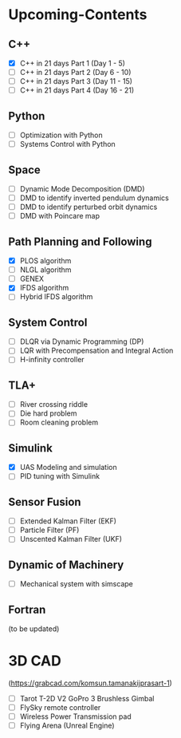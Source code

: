 # Upcoming-Contents

## C++
- [x] C++ in 21 days Part 1 (Day 1 - 5)
- [ ] C++ in 21 days Part 2 (Day 6 - 10)
- [ ] C++ in 21 days Part 3 (Day 11 - 15)
- [ ] C++ in 21 days Part 4 (Day 16 - 21)

## Python
- [ ] Optimization with Python
- [ ] Systems Control with Python

## Space 
- [ ] Dynamic Mode Decomposition (DMD)
- [ ] DMD to identify inverted pendulum dynamics
- [ ] DMD to identify perturbed orbit dynamics
- [ ] DMD with Poincare map

## Path Planning and Following
- [x] PLOS algorithm
- [ ] NLGL algorithm
- [ ] GENEX 
- [x] IFDS algorithm
- [ ] Hybrid IFDS algorithm

## System Control
- [ ] DLQR via Dynamic Programming (DP)
- [ ] LQR with Precompensation and Integral Action
- [ ] H-infinity controller

## TLA+
- [ ] River crossing riddle
- [ ] Die hard problem
- [ ] Room cleaning problem

## Simulink
- [x] UAS Modeling and simulation
- [ ] PID tuning with Simulink

## Sensor Fusion
- [ ] Extended Kalman Filter (EKF)
- [ ] Particle Filter (PF)
- [ ] Unscented Kalman Filter (UKF)

## Dynamic of Machinery
- [ ] Mechanical system with simscape

## Fortran
(to be updated)

# 3D CAD
(https://grabcad.com/komsun.tamanakijprasart-1)
- [ ] Tarot T-2D V2 GoPro 3 Brushless Gimbal 
- [ ] FlySky remote controller
- [ ] Wireless Power Transmission pad
- [ ] Flying Arena (Unreal Engine)
